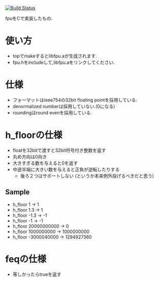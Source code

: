 [![Build Status](https://secure.travis-ci.org/is-cpuex2014-5/fpu_in_c.png?branch=master)](https://travis-ci.org/is-cpuex2014-5/fpu_in_c)

fpuをCで実装したもの.

使い方
======
* topでmakeするとlibfpu.aが生成されます.
* fpu.hをincludeして,libfpu.aをリンクしてください.

仕様
====
* フォーマットはieee754の32bit floating pointを採用している.
* denormalized numberは採用していない.(0になる)
* roundingはround evenを採用している.

h_floorの仕様
=============

* floatを32bitで渡すと32bit符号付き整数を返す
* 丸め方向は0向き
* 大きすぎる数を与えると0を返す
* 中途半端に大きい数を与えると正負が逆転したりする
    * 後ろ２つはサポートしない (というか本来例外投げるべきだと思う)

Sample
------
* h_floor 1 -> 1
* h_floor 1.3 -> 1
* h_floor -1.3 -> -1
* h_floor -1 -> -1
* h_floor 20000000000 -> 0
* h_floor 1000000000 -> 1000000000
* h_floor -3000040000 -> 1294927360

feqの仕様
=========
* 等しかったらtrueを返す
